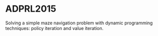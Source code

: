 # ADPRL2015

Solving a simple maze navigation problem with dynamic programming techniques: policy iteration and value iteration. 
